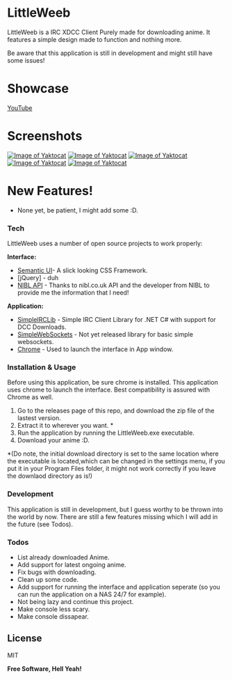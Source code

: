 # LittleWeeb

LittleWeeb is a IRC XDCC Client Purely made for downloading anime. It features a simple design made to function and nothing more.

Be aware that this application is still in development and might still have some issues!

# Showcase
[YouTube](https://www.youtube.com/watch?v=yJjL9wQEEEQ)

# Screenshots
[![Image of Yaktocat](https://i.imgur.com/Pq749o9l.png)](https://i.imgur.com/Pq749o9.png)
[![Image of Yaktocat](https://i.imgur.com/WMlJT8Ql.png)](https://i.imgur.com/WMlJT8Q.png)
[![Image of Yaktocat](https://i.imgur.com/x2FnbOAl.png)](https://i.imgur.com/x2FnbOA.png)
[![Image of Yaktocat](https://i.imgur.com/FHnRpTbl.png)](https://i.imgur.com/FHnRpTb.png)
[![Image of Yaktocat](https://i.imgur.com/nUrCY4Vl.png)](https://i.imgur.com/nUrCY4V.png)


# New Features!
- None yet, be patient, I might add some :D.

### Tech

LittleWeeb uses a number of open source projects to work properly:

**Interface:**
* [Semantic UI](https://semantic-ui.com/)- A slick looking CSS Framework.
* [jQuery] - duh
* [NIBL API](http://api.nibl.co.uk:8080/swagger-ui.html) - Thanks to nibl.co.uk API and the developer from NIBL to provide me the information that I need!

**Application:**
* [SimpleIRCLib](https://github.com/EldinZenderink/SimpleIRCLib) - Simple IRC Client Library for .NET C# with support for DCC Downloads.
* [SimpleWebSockets]() - Not yet released library for basic simple websockets. 
* [Chrome]() -  Used to launch the interface in App window.

### Installation & Usage
Before using this application, be sure chrome is installed. This application uses chrome to launch the interface. Best compatibility is assured with Chrome as well.

1. Go to the releases page of this repo, and download the zip file of the lastest version.
2. Extract it to wherever you want. * 
3. Run the application by running the LittleWeeb.exe executable.
4. Download your anime :D.

*(Do note, the initial download directory is set to the same location where the executable is located,which can be changed in the settings menu, if you put it in your Program Files folder, it might not work correctly if you leave the downlaod directory as is!)

### Development

This application is still in development, but I guess worthy to be thrown into the world by now. There are still a few features missing which I will add in the future (see Todos). 


### Todos

 - List already downloaded Anime.
 - Add support for latest ongoing anime.
 - Fix bugs with downloading.
 - Clean up some code.
 - Add support for running the interface and application seperate (so you can run the application on a NAS 24/7 for example).
 - Not being lazy and continue this project.
 - Make console less scary.
 - Make console dissapear.

License
----

MIT

**Free Software, Hell Yeah!**
